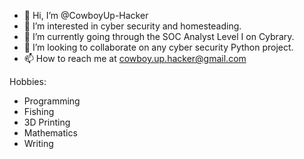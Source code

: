 - 👋 Hi, I’m @CowboyUp-Hacker
- 👀 I’m interested in cyber security and homesteading.
- 🌱 I’m currently going through the SOC Analyst Level I on Cybrary.
- 💞️ I’m looking to collaborate on any cyber security Python project.
- 📫 How to reach me at cowboy.up.hacker@gmail.com


Hobbies:
- Programming
- Fishing
- 3D Printing
- Mathematics
- Writing
